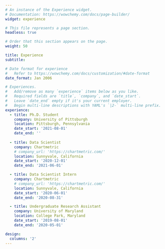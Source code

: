 ```yaml
---
# An instance of the Experience widget.
# Documentation: https://wowchemy.com/docs/page-builder/
widget: experience

# This file represents a page section.
headless: true

# Order that this section appears on the page.
weight: 50

title: Experience
subtitle:

# Date format for experience
#   Refer to https://wowchemy.com/docs/customization/#date-format
date_format: Jan 2006

# Experiences.
#   Add/remove as many `experience` items below as you like.
#   Required fields are `title`, `company`, and `date_start`.
#   Leave `date_end` empty if it's your current employer.
#   Begin multi-line descriptions with YAML's `|2-` multi-line prefix.
experience:
  - title: Ph.D. Student
    company: University of Pittsburgh
    location: Pittsburgh, Pennsylvania
    date_start: '2021-08-01'
    date_end: ''
  
  - title: Data Scientist
    company: Chartmetric
    # company_url: 'https://chartmetric.com/'
    location: Sunnyvale, California
    date_start: '2020-12-01'
    date_end: '2021-06-01'

  - title: Data Scientist Intern
    company: Chartmetric
    # company_url: 'https://chartmetric.com/'
    location: Sunnyvale, California
    date_start: '2020-06-01'
    date_end: '2020-08-31'

  - title: Undergraduate Research Assistant
    company: University of Maryland
    location: College Park, Maryland
    date_start: '2019-08-01'
    date_end: '2020-05-01'

design:
  columns: '2'
---
```

